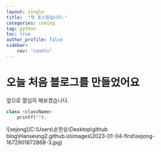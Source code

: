```yaml
---
layout: single
title:  "첫 포스팅입니다."
categories: coding
tag: python
toc: true
author_profile: false
sidebar:
    nav: "counts"
---
```


# 오늘 처음 블로그를 만들었어요

앞으로 열심히 해보겠습니다.

```python
class <className>
    printf("");

```

![sejong](C:\Users\손한승\Desktop\github blog\Hanseung2.github.io\images\2023-01-04-first\sejong-1672901872868-3.jpg)
